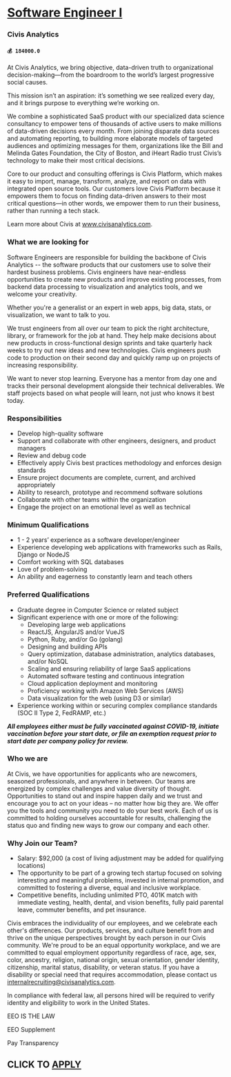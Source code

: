 # [Software Engineer I](https://www.remotewlb.com/apply/software-engineer-i-58355)  
### Civis Analytics  
#### `💰 184000.0`  

At Civis Analytics, we bring objective, data-driven truth to organizational decision-making—from the boardroom to the world’s largest progressive social causes.

This mission isn’t an aspiration: it’s something we see realized every day, and it brings purpose to everything we’re working on.

We combine a sophisticated SaaS product with our specialized data science consultancy to empower tens of thousands of active users to make millions of data-driven decisions every month. From joining disparate data sources and automating reporting, to building more elaborate models of targeted audiences and optimizing messages for them, organizations like the Bill and Melinda Gates Foundation, the City of Boston, and iHeart Radio trust Civis’s technology to make their most critical decisions.

Core to our product and consulting offerings is Civis Platform, which makes it easy to import, manage, transform, analyze, and report on data with integrated open source tools. Our customers love Civis Platform because it empowers them to focus on finding data-driven answers to their most critical questions—in other words, we empower them to run their business, rather than running a tech stack.

Learn more about Civis at www.civisanalytics.com.

###  **What we are looking for**

Software Engineers are responsible for building the backbone of Civis Analytics -- the software products that our customers use to solve their hardest business problems. Civis engineers have near-endless opportunities to create new products and improve existing processes, from backend data processing to visualization and analytics tools, and we welcome your creativity.

Whether you're a generalist or an expert in web apps, big data, stats, or visualization, we want to talk to you.

We trust engineers from all over our team to pick the right architecture, library, or framework for the job at hand. They help make decisions about new products in cross-functional design sprints and take quarterly hack weeks to try out new ideas and new technologies. Civis engineers push code to production on their second day and quickly ramp up on projects of increasing responsibility.

We want to never stop learning. Everyone has a mentor from day one and tracks their personal development alongside their technical deliverables. We staff projects based on what people will learn, not just who knows it best today.

### Responsibilities

  * Develop high-quality software
  * Support and collaborate with other engineers, designers, and product managers
  * Review and debug code
  * Effectively apply Civis best practices methodology and enforces design standards
  * Ensure project documents are complete, current, and archived appropriately
  * Ability to research, prototype and recommend software solutions
  * Collaborate with other teams within the organization
  * Engage the project on an emotional level as well as technical

### Minimum Qualifications

  * 1 - 2 years’ experience as a software developer/engineer
  * Experience developing web applications with frameworks such as Rails, Django or NodeJS
  * Comfort working with SQL databases
  * Love of problem-solving
  * An ability and eagerness to constantly learn and teach others

### Preferred Qualifications

  * Graduate degree in Computer Science or related subject
  * Significant experience with one or more of the following:
    * Developing large web applications
    * ReactJS, AngularJS and/or VueJS
    * Python, Ruby, and/or Go (golang)
    * Designing and building APIs
    * Query optimization, database administration, analytics databases, and/or NoSQL
    * Scaling and ensuring reliability of large SaaS applications
    * Automated software testing and continuous integration
    * Cloud application deployment and monitoring
    * Proficiency working with Amazon Web Services (AWS)
    * Data visualization for the web (using D3 or similar)
  * Experience working within or securing complex compliance standards (SOC II Type 2, FedRAMP, etc.)

**_All employees either must be fully vaccinated against COVID-19, initiate vaccination before your start date, or file an exemption request prior to start date per company policy for review._**

### Who we are

At Civis, we have opportunities for applicants who are newcomers, seasoned professionals, and anywhere in between. Our teams are energized by complex challenges and value diversity of thought. Opportunities to stand out and inspire happen daily and we trust and encourage you to act on your ideas – no matter how big they are. We offer you the tools and community you need to do your best work. Each of us is committed to holding ourselves accountable for results, challenging the status quo and finding new ways to grow our company and each other.

### Why Join our Team?

  * Salary: $92,000 (a cost of living adjustment may be added for qualifying locations)
  * The opportunity to be part of a growing tech startup focused on solving interesting and meaningful problems, invested in internal promotion, and committed to fostering a diverse, equal and inclusive workplace. 
  * Competitive benefits, including unlimited PTO, 401K match with immediate vesting, health, dental, and vision benefits, fully paid parental leave, commuter benefits, and pet insurance.

Civis embraces the individuality of our employees, and we celebrate each other's differences. Our products, services, and culture benefit from and thrive on the unique perspectives brought by each person in our Civis community. We're proud to be an equal opportunity workplace, and we are committed to equal employment opportunity regardless of race, age, sex, color, ancestry, religion, national origin, sexual orientation, gender identity, citizenship, marital status, disability, or veteran status. If you have a disability or special need that requires accommodation, please contact us internalrecruiting@civisanalytics.com.

In compliance with federal law, all persons hired will be required to verify identity and eligibility to work in the United States.

EEO IS THE LAW

EEO Supplement

Pay Transparency

  
## CLICK TO [APPLY](https://www.remotewlb.com/apply/software-engineer-i-58355)

